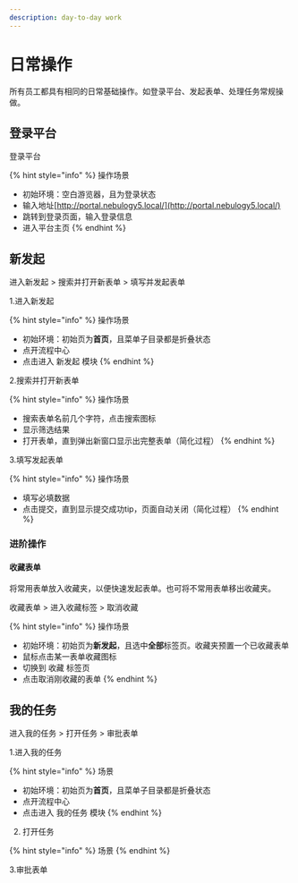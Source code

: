 ```yaml
---
description: day-to-day work
---
```


# 日常操作

所有员工都具有相同的日常基础操作。如登录平台、发起表单、处理任务常规操做。

## 登录平台

登录平台

{% hint style="info" %}
操作场景

* 初始环境：空白游览器，且为登录状态
* 输入地址[http://portal.nebulogy5.local/](http://portal.nebulogy5.local/)
* 跳转到登录页面，输入登录信息
* 进入平台主页
{% endhint %}

## 新发起

进入新发起 &gt; 搜索并打开新表单 &gt; 填写并发起表单

1.进入新发起

{% hint style="info" %}
操作场景

* 初始环境：初始页为**首页**，且菜单子目录都是折叠状态
* 点开流程中心
* 点击进入 新发起 模块
{% endhint %}

2.搜索并打开新表单

{% hint style="info" %}
操作场景

* 搜索表单名前几个字符，点击搜索图标
* 显示筛选结果
* 打开表单，直到弹出新窗口显示出完整表单（简化过程）
{% endhint %}

3.填写发起表单

{% hint style="info" %}
操作场景

* 填写必填数据
* 点击提交，直到显示提交成功tip，页面自动关闭（简化过程）
{% endhint %}

### 进阶操作

#### 收藏表单

将常用表单放入收藏夹，以便快速发起表单。也可将不常用表单移出收藏夹。

收藏表单 &gt; 进入收藏标签 &gt; 取消收藏

{% hint style="info" %}
操作场景

* 初始环境：初始页为**新发起**，且选中**全部**标签页。收藏夹预置一个已收藏表单
* 鼠标点击某一表单收藏图标
* 切换到 收藏 标签页
* 点击取消刚收藏的表单
{% endhint %}

## 我的任务

进入我的任务 &gt; 打开任务 &gt; 审批表单

1.进入我的任务

{% hint style="info" %}
场景

* 初始环境：初始页为**首页**，且菜单子目录都是折叠状态
* 点开流程中心
* 点击进入 我的任务 模块
{% endhint %}

2. 打开任务

{% hint style="info" %}
场景
{% endhint %}

3.审批表单

